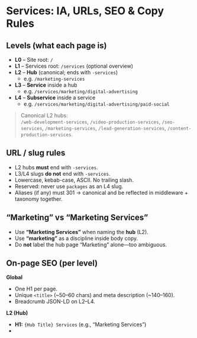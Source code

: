 # Services: IA, URLs, SEO & Copy Rules

## Levels (what each page is)

- **L0** – Site root: `/`
- **L1** – Services root: `/services` (optional overview)
- **L2** – **Hub** (canonical; ends with `-services`)
  - e.g. `/marketing-services`
- **L3** – **Service** inside a hub
  - e.g. `/services/marketing/digital-advertising`
- **L4** – **Subservice** inside a service
  - e.g. `/services/marketing/digital-advertising/paid-social`

> Canonical L2 hubs:  
> `/web-development-services`, `/video-production-services`, `/seo-services`, `/marketing-services`, `/lead-generation-services`, `/content-production-services`.

## URL / slug rules

- L2 hubs **must** end with `-services`.
- L3/L4 slugs **do not** end with `-services`.
- Lowercase, kebab-case, ASCII. No trailing slash.
- Reserved: never use `packages` as an L4 slug.
- Aliases (if any) must 301 → canonical and be reflected in middleware + taxonomy together.

## “Marketing” vs “Marketing Services”

- Use **“Marketing Services”** when naming the **hub** (L2).
- Use **“marketing”** as a discipline inside body copy.
- Do **not** label the hub page “Marketing” alone—too ambiguous.

## On-page SEO (per level)

**Global**
- One H1 per page.
- Unique `<title>` (~50–60 chars) and meta description (~140–160).
- Breadcrumb JSON-LD on L2–L4.

**L2 (Hub)**
- **H1:** `{Hub Title} Services` (e.g., “Marketing Services”)
- **<title>:** `{Hub Title} Services | {Brand}`
- Sections: overview + cards linking to L3 services.

**L3 (Service)**
- **H1:** `{Service Title} Services` (e.g., “Digital Advertising Services”)
- **<title>:** `{Service Title} Services | {Brand}`

**L4 (Subservice)**
- **H1:** `{Subservice Title}` (no “Services”)
- **<title>:** `{Subservice Title} | {Brand}`

## Copy rules

- L2/L3 H1s end with **“Services”**; L4 H1s do **not**.
- Segment targeting goes in section headers (e.g., “for SaaS”), not in L2/L3 H1s.
- Start sections with outcomes, then proof (case studies/testimonials), then details/FAQs.

## Navigation & internal links

- Nav labels match H1s for L2/L3.
- Breadcrumbs reflect L2 → L3 → L4.
- L2 links to its L3s; L3 links to its L4s; L4 links back to parent and siblings.

## Governance (single source of truth)

- **Taxonomy** defines the L2→L3→L4 tree and titles.
- **Pages** read titles from taxonomy (or are verified against it).
- **Middleware** only canonicalizes **L2 hubs**; don’t hardcode L3/L4 there.
- `generateStaticParams` derives L3/L4 routes from taxonomy, never hardcoded arrays.

## Quick checklist

- URL matches level rules ✅
- H1/title follow level rules ✅
- Canonical slugs match taxonomy ✅
- Breadcrumb JSON-LD present ✅
- Internal links wired L2→L3→L4 ✅
```

---